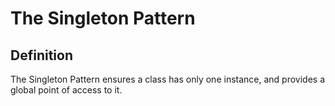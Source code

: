 # The Singleton Pattern
## Definition
The Singleton Pattern ensures a class has only one instance, and provides a global point of access to it.